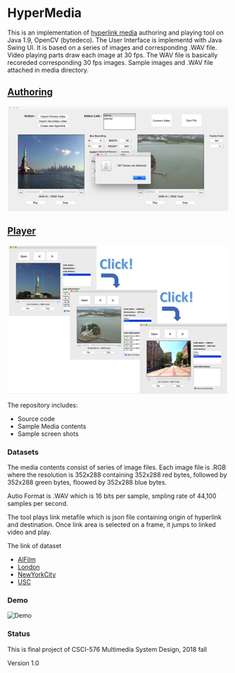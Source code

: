 # HyperMedia

This is an implementation of [hyperlink media](https://en.wikipedia.org/wiki/Hypervideo) authoring and playing tool on Java 1.9, OpenCV (bytedeco). The User Interface is implementd with Java Swing UI. It is based on a series of images and corresponding .WAV file. Video playing parts draw each image at 30 fps. The WAV file is basically recoreded corresponding 30 fps images. Sample images and .WAV file attached in media directory.

## [Authoring](https://jungbomp.github.io/HyperMedia/HyperMediaAuthor/)
![Authoring tool sample screen shot](screenshot01.png)

## [Player](https://jungbomp.github.io/HyperMedia/HyperMediaPlayer/)
![Playing tool sample screen shot](screenshot02.png)

The repository includes:
* Source code
* Sample Media contents
* Sample screen shots

### Datasets

The media contents consist of series of image files. Each image file is .RGB where the resolution is 352x288 containing 352x288 red bytes, followed by 352x288 green bytes, floowed by 352x288 blue bytes.

Autio Format is .WAV which is 16 bits per sample, smpling rate of 44,100 samples per second.

The tool plays link metafile which is json file containing origin of hyperlink and destination. Once link area is selected on a frame, it jumps to linked video and play.

The link of dataset
* [AlFilm](https://drive.google.com/file/d/1X7xJV0em3uiRn05Y-B5pRDPVkAx1BsgN/view?usp=sharing)
* [London](https://drive.google.com/file/d/1asHib_JR-xik9FylzS-uzvGARFbTJl7c/view?usp=sharing)
* [NewYorkCity](https://drive.google.com/file/d/1B8WbMcsKiyJFV5erhpVQDUVuAIRqp1Uk/view?usp=sharing)
* [USC](https://drive.google.com/file/d/1XjmxxeHgBIZb_uMnKP2U9k_E8ejTk9Do/view?usp=sharing)

### Demo
![Demo](demo.gif)


### Status

This is final project of CSCI-576 Multimedia System Design, 2018 fall

Version 1.0

